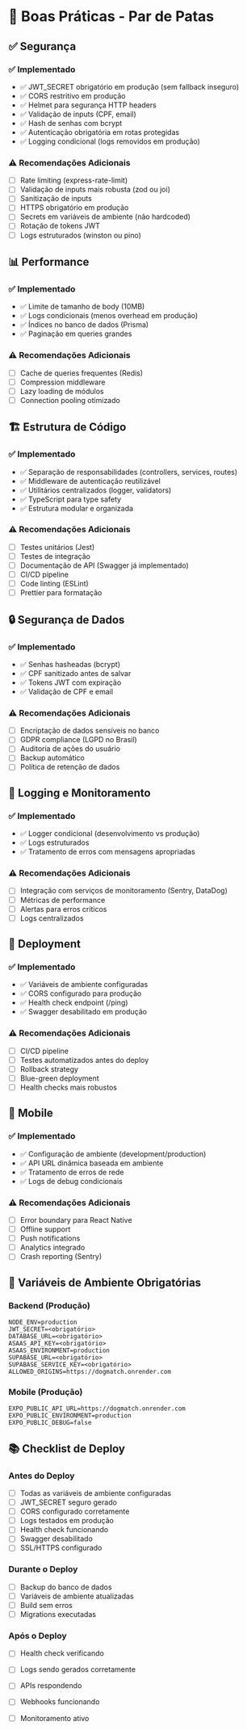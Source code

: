 # 🎯 Boas Práticas - Par de Patas

## ✅ Segurança

### ✅ Implementado
- ✅ JWT_SECRET obrigatório em produção (sem fallback inseguro)
- ✅ CORS restritivo em produção
- ✅ Helmet para segurança HTTP headers
- ✅ Validação de inputs (CPF, email)
- ✅ Hash de senhas com bcrypt
- ✅ Autenticação obrigatória em rotas protegidas
- ✅ Logging condicional (logs removidos em produção)

### ⚠️ Recomendações Adicionais
- [ ] Rate limiting (express-rate-limit)
- [ ] Validação de inputs mais robusta (zod ou joi)
- [ ] Sanitização de inputs
- [ ] HTTPS obrigatório em produção
- [ ] Secrets em variáveis de ambiente (não hardcoded)
- [ ] Rotação de tokens JWT
- [ ] Logs estruturados (winston ou pino)

## 📊 Performance

### ✅ Implementado
- ✅ Limite de tamanho de body (10MB)
- ✅ Logs condicionais (menos overhead em produção)
- ✅ Índices no banco de dados (Prisma)
- ✅ Paginação em queries grandes

### ⚠️ Recomendações Adicionais
- [ ] Cache de queries frequentes (Redis)
- [ ] Compression middleware
- [ ] Lazy loading de módulos
- [ ] Connection pooling otimizado

## 🏗️ Estrutura de Código

### ✅ Implementado
- ✅ Separação de responsabilidades (controllers, services, routes)
- ✅ Middleware de autenticação reutilizável
- ✅ Utilitários centralizados (logger, validators)
- ✅ TypeScript para type safety
- ✅ Estrutura modular e organizada

### ⚠️ Recomendações Adicionais
- [ ] Testes unitários (Jest)
- [ ] Testes de integração
- [ ] Documentação de API (Swagger já implementado)
- [ ] CI/CD pipeline
- [ ] Code linting (ESLint)
- [ ] Prettier para formatação

## 🔒 Segurança de Dados

### ✅ Implementado
- ✅ Senhas hasheadas (bcrypt)
- ✅ CPF sanitizado antes de salvar
- ✅ Tokens JWT com expiração
- ✅ Validação de CPF e email

### ⚠️ Recomendações Adicionais
- [ ] Encriptação de dados sensíveis no banco
- [ ] GDPR compliance (LGPD no Brasil)
- [ ] Auditoria de ações do usuário
- [ ] Backup automático
- [ ] Política de retenção de dados

## 📝 Logging e Monitoramento

### ✅ Implementado
- ✅ Logger condicional (desenvolvimento vs produção)
- ✅ Logs estruturados
- ✅ Tratamento de erros com mensagens apropriadas

### ⚠️ Recomendações Adicionais
- [ ] Integração com serviços de monitoramento (Sentry, DataDog)
- [ ] Métricas de performance
- [ ] Alertas para erros críticos
- [ ] Logs centralizados

## 🚀 Deployment

### ✅ Implementado
- ✅ Variáveis de ambiente configuradas
- ✅ CORS configurado para produção
- ✅ Health check endpoint (/ping)
- ✅ Swagger desabilitado em produção

### ⚠️ Recomendações Adicionais
- [ ] CI/CD pipeline
- [ ] Testes automatizados antes do deploy
- [ ] Rollback strategy
- [ ] Blue-green deployment
- [ ] Health checks mais robustos

## 📱 Mobile

### ✅ Implementado
- ✅ Configuração de ambiente (development/production)
- ✅ API URL dinâmica baseada em ambiente
- ✅ Tratamento de erros de rede
- ✅ Logs de debug condicionais

### ⚠️ Recomendações Adicionais
- [ ] Error boundary para React Native
- [ ] Offline support
- [ ] Push notifications
- [ ] Analytics integrado
- [ ] Crash reporting (Sentry)

## 🔐 Variáveis de Ambiente Obrigatórias

### Backend (Produção)
```env
NODE_ENV=production
JWT_SECRET=<obrigatório>
DATABASE_URL=<obrigatório>
ASAAS_API_KEY=<obrigatório>
ASAAS_ENVIRONMENT=production
SUPABASE_URL=<obrigatório>
SUPABASE_SERVICE_KEY=<obrigatório>
ALLOWED_ORIGINS=https://dogmatch.onrender.com
```

### Mobile (Produção)
```env
EXPO_PUBLIC_API_URL=https://dogmatch.onrender.com
EXPO_PUBLIC_ENVIRONMENT=production
EXPO_PUBLIC_DEBUG=false
```

## 📚 Checklist de Deploy

### Antes do Deploy
- [ ] Todas as variáveis de ambiente configuradas
- [ ] JWT_SECRET seguro gerado
- [ ] CORS configurado corretamente
- [ ] Logs testados em produção
- [ ] Health check funcionando
- [ ] Swagger desabilitado
- [ ] SSL/HTTPS configurado

### Durante o Deploy
- [ ] Backup do banco de dados
- [ ] Variáveis de ambiente atualizadas
- [ ] Build sem erros
- [ ] Migrations executadas

### Após o Deploy
- [ ] Health check verificando
- [ ] Logs sendo gerados corretamente
- [ ] APIs respondendo
- [ ] Webhooks funcionando
- [ ] Monitoramento ativo

